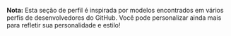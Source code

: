 
**Nota:** Esta seção de perfil é inspirada por modelos encontrados em vários perfis de desenvolvedores do GitHub. Você pode personalizar ainda mais para refletir sua personalidade e estilo!
